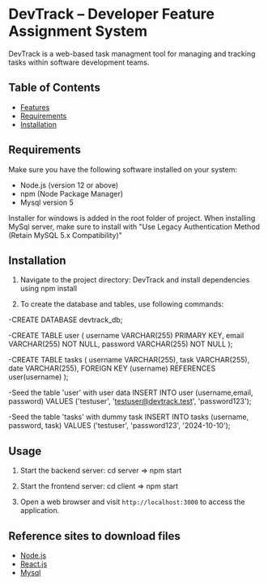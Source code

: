 # DevTrack – Developer Feature Assignment System

DevTrack is a web-based task managment tool for managing and tracking tasks within software development teams.

## Table of Contents

- [Features](#features)
- [Requirements](#requirements)
- [Installation](#installation)


## Requirements

Make sure you have the following software installed on your system:

- Node.js (version 12 or above)
- npm (Node Package Manager)
- Mysql version 5

Installer for windows is added in the root folder of project.
When installing MySql server, make sure to install with "Use Legacy Authentication Method (Retain MySQL 5.x Compatibility)"

## Installation

1. Navigate to the project directory: DevTrack and install dependencies using npm install

2. To create the database and tables, use following commands:

  -CREATE DATABASE devtrack_db;

 -CREATE TABLE user (
    username VARCHAR(255) PRIMARY KEY,
    email VARCHAR(255) NOT NULL,
    password VARCHAR(255) NOT NULL
);

-CREATE TABLE tasks (
    username VARCHAR(255),
    task VARCHAR(255),
    date VARCHAR(255),
    FOREIGN KEY (username) REFERENCES user(username)
);

-Seed the table 'user' with user data
INSERT INTO user (username,email, password) VALUES ('testuser', 'testuser@devtrack.test', 'password123');

-Seed the table 'tasks' with dummy task
INSERT INTO tasks (username, password, task) VALUES ('testuser', 'password123', '2024-10-10');


## Usage

1. Start the backend server:
   cd server => npm start

2. Start the frontend server:
   cd client => npm start

2. Open a web browser and visit `http://localhost:3000` to access the application.



## Reference sites to download files

- [Node.js](https://nodejs.org/)
- [React.js](https://reactjs.org/)
- [Mysql](https://www.mysql.com/)

